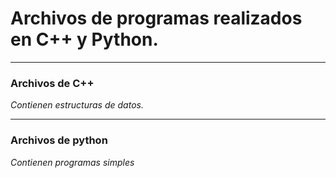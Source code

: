 # Archivos de programas realizados en C++ y Python.
***
### Archivos de C++
*Contienen estructuras de datos.*
***
### Archivos de python
*Contienen programas simples*
